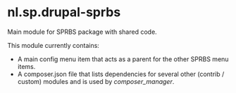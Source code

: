nl.sp.drupal-sprbs
==================

Main module for SPRBS package with shared code.  

This module currently contains:
* A main config menu item that acts as a parent for the other SPRBS menu items.
* A composer.json file that lists dependencies for several other (contrib / custom) modules and is used by *composer_manager*.
